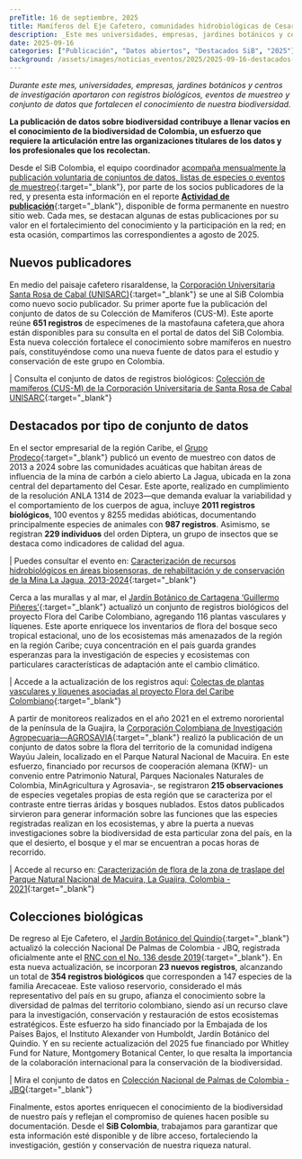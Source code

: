 ```yaml
---
preTitle: 16 de septiembre, 2025
title: Mamíferos del Eje Cafetero, comunidades hidrobiológicas de Cesar y flora del Caribe entre los destacados de agosto
description: _Este mes universidades, empresas, jardines botánicos y centros de investigación aportaron con registros biológicos, eventos de muestreo y conjunto de datos que fortalecen el conocimiento de nuestra biodiversidad._
date: 2025-09-16
categories: ["Publicación", "Datos abiertos", "Destacados SiB", "2025"]
background: /assets/images/noticias_eventos/2025/2025-09-16-destacados-agosto-2025.png
---
```






*Durante este mes, universidades, empresas, jardines botánicos y centros de investigación aportaron con registros biológicos, eventos de muestreo y conjunto de datos que fortalecen el conocimiento de nuestra biodiversidad.*

**La publicación de datos sobre biodiversidad contribuye a llenar vacíos en el conocimiento de la biodiversidad de Colombia, un esfuerzo que requiere la articulación entre las organizaciones titulares de los datos y los profesionales que los recolectan.**

Desde el SiB Colombia, el equipo coordinador [acompaña mensualmente la publicación voluntaria de conjuntos de datos, listas de especies o eventos de muestreo](https://biodiversidad.co/compartir/guia-para-publicar/){:target="_blank"},  por parte de los socios publicadores de la red, y presenta esta información en el reporte **[Actividad de publicación](https://biodiversidad.co/comunidad/actividad-de-publicacion/)**{:target="_blank"}, disponible de forma permanente en nuestro sitio web. Cada mes, se destacan algunas de estas publicaciones por su valor en el fortalecimiento del conocimiento y la participación en la red; en esta ocasión, compartimos las correspondientes a agosto de 2025.


## **Nuevos publicadores**

En medio del paisaje cafetero risaraldense, la [Corporación Universitaria Santa Rosa de Cabal (UNISARC)](https://unisarc.edu.co/){:target="_blank"} se une al SiB Colombia como nuevo socio publicador. Su primer aporte fue la publicación del conjunto de datos de su Colección de Mamíferos (CUS-M). Este aporte reúne **651 registros** de especímenes de la mastofauna cafetera,que ahora están disponibles para su consulta en el portal de datos del SiB Colombia. Esta nueva colección fortalece el conocimiento sobre mamíferos en nuestro país, constituyéndose como una nueva fuente de datos para el estudio y conservación de este grupo en Colombia.  

| Consulta el conjunto de datos de registros biológicos: [ Colección de mamíferos (CUS-M) de la Corporación Universitaria de Santa Rosa de Cabal UNISARC](https://biodiversidad.co/data/?datasetKey=8847c80a-4c5e-4544-a542-c8ffee536874){:target="_blank"}


## **Destacados por tipo de conjunto de datos**

En el sector empresarial de la región Caribe, el [Grupo Prodeco](https://www.grupoprodeco.com.co/es){:target="_blank"} publicó un evento de muestreo con datos de 2013 a 2024 sobre las comunidades acuáticas que habitan áreas de influencia  de la mina de carbón a cielo abierto La Jagua, ubicada en la zona central del departamento del Cesar. Este aporte, realizado en cumplimiento de la resolución ANLA 1314 de 2023—que demanda evaluar la variabilidad y el comportamiento de los cuerpos de agua, incluye **2011 registros biológicos**, 100 eventos y 8255 medidas abióticas, documentando principalmente especies de animales con **987 registros**. Asimismo, se registran **229 individuos** del orden Diptera,  un grupo de insectos que se destaca como indicadores de calidad del agua.

| Puedes consultar el evento en: [Caracterización de recursos hidrobiológicos en áreas biosensoras, de rehabilitación y de conservación de la Mina La Jagua, 2013-2024](https://biodiversidad.co/data/?datasetKey=08205839-b5fb-4318-995a-d464e449a92c){:target="_blank"}

Cerca a las murallas y al mar, el [Jardín Botánico de Cartagena ‘Guillermo Piñeres’](https://jbgp.org.co/){:target="_blank"} actualizó un conjunto de registros biológicos del proyecto Flora del Caribe Colombiano, agregando 116 plantas vasculares y líquenes. Este  aporte enriquece los inventarios de flora del bosque seco tropical estacional, uno de los  ecosistemas más amenazados de la región en la región Caribe; cuya concentración en el país guarda grandes esperanzas para la investigación de especies y ecosistemas con particulares características de adaptación ante el cambio climático. 

| Accede a la actualización de los registros aquí: [Colectas de plantas vasculares y líquenes asociadas al proyecto Flora del Caribe Colombiano](https://biodiversidad.co/data/?datasetKey=3d69045d-372c-455f-8663-0d815cff666f){:target="_blank"}

A partir de monitoreos realizados en el año 2021 en el extremo nororiental de la península de la Guajira, la [Corporación Colombiana de Investigación Agropecuaria—AGROSAVIA](https://www.agrosavia.co/){:target="_blank"} realizó la publicación de un conjunto de datos sobre la flora del territorio de la comunidad indígena Wayúu Jalein, localizado en el Parque Natural Nacional de Macuira. En este esfuerzo, financiado por recursos de cooperación alemana (KfW)- un convenio entre Patrimonio Natural, Parques Nacionales Naturales de Colombia, MinAgricultura y Agrosavia-, se registraron **215 observaciones** de especies vegetales propias de esta región que se caracteriza por el contraste entre tierras áridas y bosques nublados. Estos datos publicados sirvieron para generar información sobre las funciones que las especies registradas realizan en los ecosistemas, y abre la puerta a nuevas investigaciones sobre la biodiversidad de esta particular zona del país, en la que el desierto, el bosque y el mar se encuentran a pocas horas de recorrido.

| Accede al recurso en: [Caracterización de flora de la zona de traslape del Parque Natural Nacional de Macuira, La Guajira, Colombia - 2021](https://biodiversidad.co/data/?datasetKey=64b47342-8daa-4aa2-b2a7-c590f5892d30){:target="_blank"}


## **Colecciones biológicas**

De regreso al Eje Cafetero, el [Jardín Botánico del Quindío](https://jardinbotanicoquindio.org/){:target="_blank"} actualizó la colección Nacional De Palmas de Colombia - JBQ, registrada oficialmente ante el [RNC con el No. 136 desde 2019](http://rnc.humboldt.org.co/admin/index.php/registros/detail/1234){:target="_blank"}. En esta nueva actualización, se incorporan **23 nuevos registros**, alcanzando un total de **354 registros biológicos** que corresponden a 147 especies de la familia Arecaceae. Este valioso reservorio, considerado el más representativo del país en su grupo, afianza el conocimiento sobre la diversidad de palmas del territorio colombiano, siendo así un recurso clave para la investigación, conservación y restauración de estos ecosistemas estratégicos. Este esfuerzo ha sido financiado por la Embajada de los Países Bajos, el Instituto Alexander von Humboldt, Jardín Botánico del Quindío. Y en su reciente actualización del 2025 fue financiado por Whitley Fund for Nature, Montgomery Botanical Center, lo que resalta la importancia de la colaboración internacional para la conservación de la biodiversidad.

| Mira el conjunto de datos en [Colección Nacional de Palmas de Colombia - JBQ](https://biodiversidad.co/data/?datasetKey=0c293704-8a60-4da4-b64d-2f6679794753){:target="_blank"}

Finalmente, estos aportes enriquecen el conocimiento de la biodiversidad de nuestro país y reflejan el compromiso de quienes hacen posible su documentación.  Desde el **SiB Colombia**, trabajamos para garantizar que esta información esté disponible y de libre acceso, fortaleciendo la investigación, gestión y conservación de nuestra riqueza natural.
